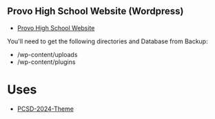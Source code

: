 ## Provo High School Website (Wordpress)
- [Provo High School Website](https://provohigh.provo.edu/)


You'll need to get the following directories and Database from Backup:
- /wp-content/uploads
- /wp-content/plugins

# Uses
- [PCSD-2024-Theme](https://linktorep/)